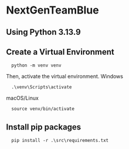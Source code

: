 # NextGenTeamBlue

## Using Python 3.13.9

## Create a Virtual Environment
```
  python -m venv venv
```
Then, activate the virtual environment.
Windows
```
  .\venv\Scripts\activate
```

macOS/Linux
```
  source venv/bin/activate
```

## Install pip packages
```
  pip install -r .\src\requirements.txt
```